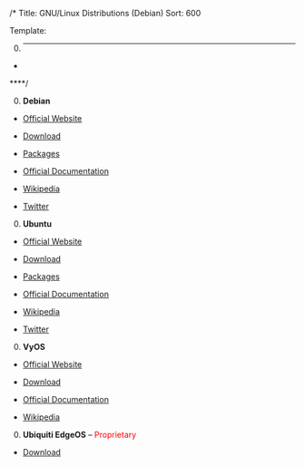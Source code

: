/*
Title: GNU/Linux Distributions  (Debian)
Sort: 600

Template:

0. ****

* []()

****/

0. **Debian**

  * [Official Website](https://www.debian.org/)

  * [Download](https://www.debian.org/distrib/netinst)

  * [Packages](https://www.debian.org/distrib/packages)

  * [Official Documentation](https://www.debian.org/doc/)

  * [Wikipedia](https://en.wikipedia.org/wiki/Debian)

  * [Twitter](https://twitter.com/debian)

0. **Ubuntu**

  * [Official Website](https://www.ubuntu.com/)

  * [Download](https://www.ubuntu.com/download)

  * [Packages](https://packages.ubuntu.com/)

  * [Official Documentation](https://help.ubuntu.com/)

  * [Wikipedia](https://en.wikipedia.org/wiki/Ubuntu_(operating_system))

  * [Twitter](https://twitter.com/ubuntu)

0. **VyOS**

  * [Official Website](https://vyos.io/)

  * [Download](https://downloads.vyos.io/?dir=release/1.1.8)

  * [Official Documentation](https://wiki.vyos.net/wiki/User_documentation)

  * [Wikipedia](https://en.wikipedia.org/wiki/VyOS)

0. **Ubiquiti EdgeOS** – <span style="color:red">Proprietary</span>

  * [Download](https://www.ubnt.com/download/edgemax)
